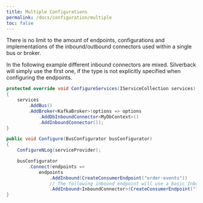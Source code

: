 ```yaml
---
title: Multiple Configurations
permalink: /docs/configuration/multiple
toc: false
---
```


There is no limit to the amount of endpoints, configurations and implementations of the inbound/outbound connectors used within a single bus or broker.

In the following example different inbound connectors are mixed. Silverback will simply use the first one, if the type is not explicitly specified when configuring the endpoints.

```c#
protected override void ConfigureServices(IServiceCollection services)
{
    services
        .AddBus()
        .AddBroker<KafkaBroker>(options => options
            .AddDbInboundConnector<MyDbContext>()
            .AddInboundConnector());
}

public void Configure(BusConfigurator busConfigurator)
{
    ConfigureNLog(serviceProvider);

    busConfigurator
        .Connect(endpoints =>
            endpoints
                .AddInbound(CreateConsumerEndpoint("order-events"))
                // The following inbound endpoint will use a basic InboundConnector instead of the default LoggedInboundConnector
                .AddInbound<InboundConnector>(CreateConsumerEndpoint("legacy-messages")));
}
```